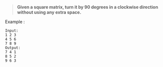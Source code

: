 > **Given a square matrix, turn it by 90 degrees in a clockwise direction without using any extra space.**

Example :
```
Input:
1 2 3 
4 5 6
7 8 9  
Output:
7 4 1 
8 5 2
9 6 3
```

<!--details>
<summary>Hint</summary>

- 
</details-->